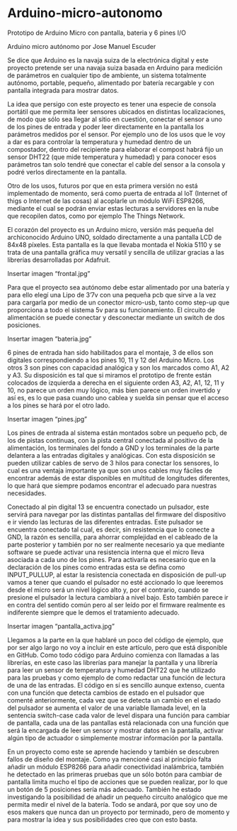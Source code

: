 # Arduino-micro-autonomo
Prototipo de Arduino Micro con pantalla, bateria y 6 pines I/O

Arduino micro autónomo
	por Jose Manuel Escuder

Se dice que Arduino es la navaja suiza de la electrónica digital y este proyecto pretende ser una navaja suiza basada en Arduino para medición de parámetros en cualquier tipo de ambiente, un sistema totalmente autónomo, portable, pequeño, alimentado por batería recargable y con pantalla integrada para mostrar datos.

La idea que persigo con este proyecto es tener una especie de consola portátil que me permita leer sensores ubicados en distintas localizaciones, de modo que sólo sea llegar al sitio en cuestión, conectar el sensor a uno de los pines de entrada y poder leer directamente en la pantalla los parámetros medidos por el sensor. Por ejemplo uno de los usos que le voy a dar es para controlar la temperatura y humedad dentro de un compostador, dentro del recipiente para elaborar el compost habrá fijo un sensor  DHT22 (que mide temperatura y humedad) y para conocer esos parámetros tan solo tendré que conectar el cable del sensor a la consola y podré verlos directamente en la pantalla.

Otro de los usos, futuros por que en esta primera versión no está implementado de momento, será como puerta de entrada al IoT (Internet of thigs o Internet de las cosas) al acoplarle un módulo WiFi ESP8266, mediante el cual se podrán enviar estas lecturas a servidores en la nube que recopilen datos, como por ejemplo The Things Network.

El corazón del proyecto es un Arduino micro, versión más pequeña del archiconocido Arduino UNO, soldado directamente a una pantalla LCD de 84x48 píxeles. Esta pantalla es la que llevaba montada el Nokia 5110 y se trata de una pantalla gráfica muy versatil y sencilla de utilizar gracias a las librerías desarrolladas por Adafruit.

Insertar imagen “frontal.jpg”

Para que el proyecto sea autónomo debe estar alimentado por una batería y para ello elegí una Lipo de 3’7v con una pequeña pcb que sirve a la vez para cargarla por medio de un conector micro-usb, tanto como step-up que proporciona a todo el sistema 5v para su funcionamiento. El circuito de alimentación se puede conectar y desconectar mediante un switch de dos posiciones.

Insertar imagen “bateria.jpg”

6 pines de entrada han sido habilitados para el  montaje, 3 de ellos son digitales correspondiendo a los pines 10, 11 y 12 del Arduino Micro. Los otros 3 son pines con capacidad analógica y son los marcados como A1, A2 y A3. Su disposición es tal que si miramos el prototipo de frente están colocados de izquierda a derecha en el siguiente orden A3, A2, A1, 12, 11 y 10, no parece un orden muy lógico, más bien parece un orden invertido y así es, es lo que pasa cuando uno cablea y suelda sin pensar que el acceso a los pines se hará por el otro lado.

Insertar imagen “pines.jpg” 

Los pines de entrada al sistema están montados sobre un pequeño pcb, de los de pistas continuas, con la pista central conectada al positivo de la alimentación, los terminales del fondo a GND y los terminales de la parte delantera a las entradas digitales y analógicas. Con esta disposición se pueden utilizar cables de servo de 3 hilos para conectar los sensores, lo cual es una ventaja importante ya que son unos cables muy fáciles de encontrar además de estar disponibles en multitud de longitudes diferentes, lo que hará que siempre podamos encontrar el adecuado para nuestras necesidades.

Conectado al pin digital 13 se encuentra conectado un pulsador, este servirá para navegar por las distintas pantallas del firmware del dispositivo e ir viendo las lecturas de las diferentes entradas. Este pulsador se encuentra conectado tal cual, es decir, sin resistencia que lo conecte a GND, la razón es sencilla, para ahorrar complejidad en el cableado de la parte posterior y también por no ser realmente necesario ya que mediante software se puede activar una resistencia interna que el micro lleva asociada a cada uno de los pines. Para activarla es necesario que en la declaración de los pines como entradas esta se defina como INPUT_PULLUP, al estar la resistencia conectada en disposición de pull-up vamos a tener que cuando el pulsador no esté accionado lo que leeremos desde el micro será un nivel lógico alto y, por el contrario, cuando se presione el pulsador la lectura cambiará a nivel bajo. Esto también parece ir en contra del sentido común pero al ser leído por el firmware realmente es indiferente siempre que le demos el tratamiento adecuado.

Insertar imagen “pantalla_activa.jpg”

Llegamos a la parte en la que hablaré un poco del código de ejemplo, que por ser algo largo no voy a incluir en este artículo, pero que está disponible en GitHub. Como todo código para Arduino comienza con llamadas a las librerías, en este caso las librerías para manejar la pantalla y una librería para leer un sensor de temperatura y humedad DHT22 que he utilizado para las pruebas y como ejemplo de como redactar una función de lectura de una de las entradas.
El código en sí es sencillo aunque extenso, cuenta con una función que detecta cambios de estado en el pulsador que comenté anteriormente, cada vez que se detecta un cambio en el estado del pulsador se aumenta el valor de una variable llamada level, en la sentencia switch-case cada valor de level dispara una función para cambiar de pantalla, cada una de las pantallas está relacionada con una función que será la encargada de leer un sensor y mostrar datos en la pantalla, activar algún tipo de actuador o simplemente mostrar información por la pantalla.

En un proyecto como este se aprende haciendo y también se descubren fallos de diseño del montaje. Como ya mencioné casi al principio falta añadir un módulo ESP8266 para añadir conectividad inalámbrica, también he detectado en las primeras pruebas que un sólo botón para cambiar de  pantalla limita mucho el tipo de acciones que se pueden realizar, por lo que un botón de 5 posiciones sería más adecuado. También he estado investigando la posibilidad de añadir un pequeño circuito analógico que me permita medir el nivel de la batería. Todo se andará, por que soy uno de esos makers que nunca dan un proyecto por terminado, pero de momento y para mostrar la idea y sus posibilidades creo que con esto basta.

